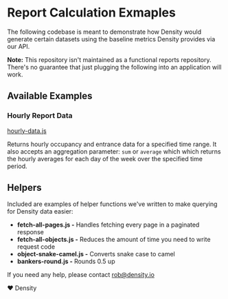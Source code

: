 # Report Calculation Exmaples
The following codebase is meant to demonstrate how Density would generate certain datasets using the baseline metrics Density provides via our API.

**Note:** This repository isn't maintained as a functional reports repository. There's no guarantee that just plugging the following into an application will work.

## Available Examples

### Hourly Report Data
[hourly-data.js](hourly-data.md)

Returns hourly occupancy and entrance data for a specified time range. It also accepts an aggregation parameter: `sum` or `average` which which returns the hourly averages for each day of the week over the specified time period.

## Helpers
Included are examples of helper functions we've written to make querying for Density data easier:

- **fetch-all-pages.js -** Handles fetching every page in a paginated response
- **fetch-all-objects.js -** Reduces the amount of time you need to write request code
- **object-snake-camel.js -** Converts snake case to camel
- **bankers-round.js -** Rounds 0.5 up

If you need any help, please contact rob@density.io

❤ Density